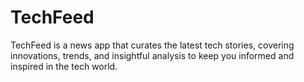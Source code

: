 # TechFeed
TechFeed is a news app that curates the latest tech stories, covering innovations, trends, and insightful analysis to keep you informed and inspired in the tech world.
